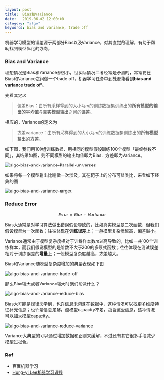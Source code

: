 ```yaml
---
layout: post
title:  Bias和Variance
date:   2019-06-02 12:00:00
category: "algo"
keywords: bias and variance, trade off
---
```


机器学习模型的误差源于两部分Bias以及Variance，对其直觉的理解，有助于帮助找到模型优化的方向。

### Bias and Variance

理想情况是Bias和Variance都很小，但实际情况二者经常是矛盾的，常常要在Bias和Variance之间做一个trade off，机器学习任务中到处都能看到**bias and variance trade off**。

先看其定义

> 偏差Bias：由所有采样得到的大小为$m$的训练数据集训练出的**所有模型的输出的平均值**与**真实模型输出**之间的**偏差**。

相应的，Variance的定义为

> 方差variance：由所有采样得到的大小为$m$的训练数据集训练出的**所有模型输出**的**方差**。

如下图，我们用100组训练数据，用相同的模型假设训练100个模型「最终参数不同」，其结果如图，则不同模型的输出均值即为Bias，方差即为Variance。

![algo-bias-and-variance-Parallel-universes](https://images-1256734305.cos.ap-beijing.myqcloud.com/algo-bias-and-variance-Parallel-universes.png)

如果将每一个模型输出比喻做一次涉及，其在靶子上的分布可以类比，来看如下经典的图

![algo-bias-and-variance-target](https://images-1256734305.cos.ap-beijing.myqcloud.com/algo-bias-and-variance-target.png)

### Reduce Error

$$Error = Bias + Variance$$

Bias大通常是对学习算法做出错误假设导致的，比如真实模型是二次函数，但我们假设模型为一次函数；往往体现在**训练误差**上；一般模型复杂度越高，偏差越小。

Variance通常由于模型复杂度相对于训练样本数$m$过高导致的，比如一共100个训练样本，而我们假设模型的是阶数不大于200的多项式函数；往往体现在测试误差相对于训练误差的**增量**上；一般模型复杂度越高，方差越大。

Bias和Variance随模型复杂度增加的典型表现如下图

![algo-bias-and-variance-trade-off](https://images-1256734305.cos.ap-beijing.myqcloud.com/algo-bias-and-variance-trade-off.png)

那么Bias较大或者Variance较大时我们能做什么？

![algo-bias-and-variance-reduce-bias](https://images-1256734305.cos.ap-beijing.myqcloud.com/algo-bias-and-variance-reduce-bias.png)

Bias大可能是规律未学到，也许信息未包含在数据中，这种情况可以找更多维度特征补充信息；也许是信息足够，但模型capacity不足，包含这些信息，这种情况可以加大模型capacity。

![algo-bias-and-variance-reduce-variance](https://images-1256734305.cos.ap-beijing.myqcloud.com/algo-bias-and-variance-reduce-variance.png)

Variance大典型的可以通过增加数据和正则来缓解，不过还有其它很多手段减少模型过拟合。

### Ref

+ 百面机器学习
+ [Hung-yi Lee机器学习课程](http://speech.ee.ntu.edu.tw/~tlkagk/courses_ML19.html)

